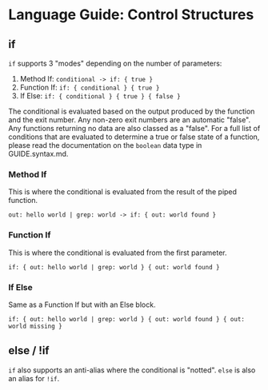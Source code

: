 # Language Guide: Control Structures

## if

`if` supports 3 "modes" depending on the number of parameters:

1. Method If: `conditional -> if: { true }`
2. Function If: `if: { conditional } { true }`
3. If Else: `if: { conditional } { true } { false }`

The conditional is evaluated based on the output produced by the function
and the exit number. Any non-zero exit numbers are an automatic "false".
Any functions returning no data are also classed as a "false". For a full
list of conditions that are evaluated to determine a true or false state
of a function, please read the documentation on the `boolean` data type
in GUIDE.syntax.md.

### Method If

This is where the conditional is evaluated from the result of the
piped function.
```
out: hello world | grep: world -> if: { out: world found }
```

### Function If

This is where the conditional is evaluated from the first parameter.
```
if: { out: hello world | grep: world } { out: world found }
```

### If Else

Same as a Function If but with an Else block.
```
if: { out: hello world | grep: world } { out: world found } { out: world missing }
```

## else / !if

`if` also supports an anti-alias where the conditional is "notted".
`else` is also an alias for `!if`.
